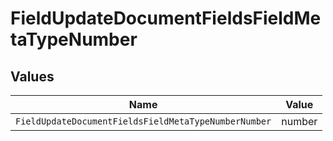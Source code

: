# FieldUpdateDocumentFieldsFieldMetaTypeNumber


## Values

| Name                                                 | Value                                                |
| ---------------------------------------------------- | ---------------------------------------------------- |
| `FieldUpdateDocumentFieldsFieldMetaTypeNumberNumber` | number                                               |